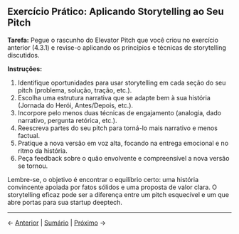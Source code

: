 ## Exercício Prático: Aplicando Storytelling ao Seu Pitch

**Tarefa:** Pegue o rascunho do Elevator Pitch que você criou no exercício anterior (4.3.1) e revise-o aplicando os princípios e técnicas de storytelling discutidos.

**Instruções:**

1.  Identifique oportunidades para usar storytelling em cada seção do seu pitch (problema, solução, tração, etc.).
2.  Escolha uma estrutura narrativa que se adapte bem à sua história (Jornada do Herói, Antes/Depois, etc.).
3.  Incorpore pelo menos duas técnicas de engajamento (analogia, dado narrativo, pergunta retórica, etc.).
4.  Reescreva partes do seu pitch para torná-lo mais narrativo e menos factual.
5.  Pratique a nova versão em voz alta, focando na entrega emocional e no ritmo da história.
6.  Peça feedback sobre o quão envolvente e compreensível a nova versão se tornou.

Lembre-se, o objetivo é encontrar o equilíbrio certo: uma história convincente apoiada por fatos sólidos e uma proposta de valor clara. O storytelling eficaz pode ser a diferença entre um pitch esquecível e um que abre portas para sua startup deeptech.

---

← [Anterior](./4.3.2_storytelling.md) | [Sumário](../../sumario.md) | [Próximo](./4.3.3_ensaio.md) →